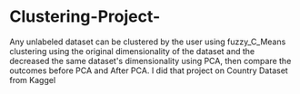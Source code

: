 # Clustering-Project-
 Any unlabeled dataset can be clustered by the user using fuzzy_C_Means clustering using the
original dimensionality of the dataset and the decreased the same dataset's dimensionality using PCA, then
compare the outcomes before PCA and After PCA.
I did that project on Country Dataset from Kaggel
